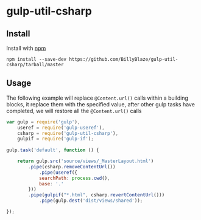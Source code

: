 # gulp-util-csharp

## Install

Install with [npm](https://npmjs.org/)

```
npm install --save-dev https://github.com/BillyBlaze/gulp-util-csharp/tarball/master
```


## Usage

The following example will replace `@Content.url()` calls within a building blocks, it replace them with the specified value, after other gulp tasks have completed, we will restore all the `@Content.url()` calls

```js
var gulp = require('gulp'),
	useref = require('gulp-useref'),
	csharp = require('gulp-util-csharp'),
	gulpif = require('gulp-if');
	
gulp.task('default', function () {

	return gulp.src('source/views/_MasterLayout.html')
		.pipe(csharp.removeContentUrl())
        	.pipe(useref({
			searchPath: process.cwd(),
			base: '.'
		}))
		.pipe(gulpif("*.html", csharp.revertContentUrl()))
        	.pipe(gulp.dest('dist/views/shared'));

});
```
